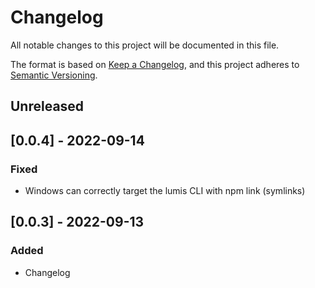 # Changelog

All notable changes to this project will be documented in this file.

The format is based on [Keep a Changelog](https://keepachangelog.com/en/1.0.0/),
and this project adheres to [Semantic Versioning](https://semver.org/spec/v2.0.0.html).

## Unreleased

## [0.0.4] - 2022-09-14
### Fixed
- Windows can correctly target the lumis CLI with npm link (symlinks)

## [0.0.3] - 2022-09-13
### Added
- Changelog
